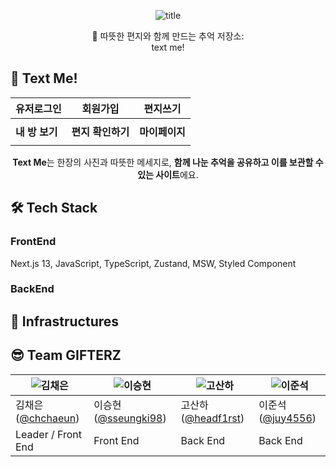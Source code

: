 

<center>

![title](https://velog.velcdn.com/images/sysh9498/post/6954dee8-bb2e-41b9-b269-05334bbf37c2/image.png) 

💌 따뜻한 편지와 함께 만드는 추억 저장소:<br/>
text me!

</center>

<center>


</center>

## 💌 Text Me! 
<center>

| 유저로그인| 회원가입| 편지쓰기|
| -------------- | --------------- | --------------- |
| |  |  |
| **내 방 보기** | **편지 확인하기** | **마이페이지** |
|  |  |  |

**Text Me**는 한장의 사진과 따뜻한 메세지로, **함께 나눈 추억을 공유하고 이를 보관할 수 있는 사이트**에요.

</center>

## 🛠 Tech Stack
### FrontEnd
Next.js 13, JavaScript, TypeScript, Zustand, MSW, Styled Component

### BackEnd

## 🔌 Infrastructures

## 😎 Team GIFTERZ

| ![김채은](https://user-images.githubusercontent.com/85024598/161661535-974fd170-5cb4-45d6-b878-13f2588827b9.png) | ![이승현](https://avatars.githubusercontent.com/u/79951703?v=4) |  ![고산하](https://avatars.githubusercontent.com/u/55884834?v=4) | ![이준석](https://user-images.githubusercontent.com/85024598/162609064-7b2b117c-7102-4dea-9a4d-e80519d703e4.png)|
|--------------------------------------------------------------------------------------------------------------|--------------------------------------------------------------|--------------------------------------------------------------------------------------------------------|---|
| 김채은([@chchaeun](https://github.com/chchaeun))                                                                | 이승현([@sseungki98](https://github.com/sseungki98))            | 고산하([@headf1rst](https://github.com/headf1rst)) |이준석([@juy4556](https://github.com/juy4556))|
| Leader / Front End                                                                                           | Front End                                                    | Back End                                                                                               |Back End|





